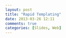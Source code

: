 ```yaml
---
layout: post
title: "Rapid Templating"
date: 2013-03-26 12:11
comments: true
categories: [Slides, Web]
---
```


<script async class="speakerdeck-embed" data-id="09af48404f190130977322000a1f866f" data-ratio="1.33333333333333" src="//speakerdeck.com/assets/embed.js"></script>
